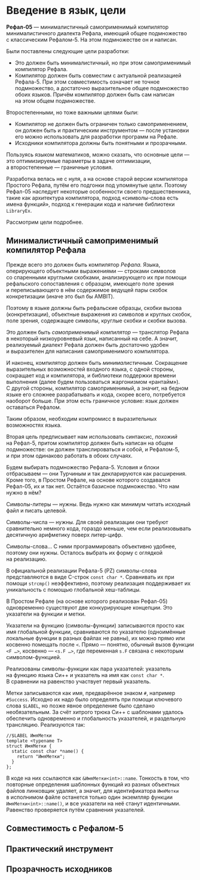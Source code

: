 Введение в язык, цели
=====================

**Рефал-05** — минималистичный самоприменимый компилятор минималистичного
диалекта Рефала, имеющий общее подмножество с классическим Рефалом-5.
На этом подмножестве он и написан.

Были поставлены следующие цели разработки:

* Это должен быть минималистичный, но при этом самоприменимый компилятор Рефала.
* Компилятор должен быть совместим с актуальной реализацией Рефала-5. При этом
  совместимость означает не точное подмножество, а достаточно выразительное
  общее подмножество обоих языков. Причём компилятор должен быть сам написан
  на этом общем подмножестве.

Второстепенными, но тоже важными целями были:

* Компилятор не должен быть ограничен только самоприменением, он должен быть
  и практическим инструментом — после установки его можно использовать для
  разработки программ на Рефале.
* Исходники компилятора должны быть понятными и прозрачными.

Пользуясь языком математиков, можно сказать, что основные цели — это
оптимизируемые параметры в задаче оптимизации, а второстепенные — граничные
условия.

Разработка велась не с нуля, а на основе старой версии компилятора Простого
Рефала, путём его подгонки под упомянутые цели. Поэтому Рефал-05 наследует
некоторые особенности своего предшественника, такие как архитектура компилятора,
подход «символы-слова есть имена функций», подход к генерации кода и наличие
библиотеки `LibraryEx`.

Рассмотрим цели подробнее.


Минималистичный самоприменимый компилятор Рефала
------------------------------------------------

Прежде всего это должен быть компилятор _Рефала._ Языка, оперирующего
объектными выражениями — строками символов со спаренными круглыми скобками,
анализирующего их при помощи рефальского сопоставления с образцом,
имеющего поле зрения и переписывающего в нём содержимое ведущей пары скобок
конкретизации (иначе это был бы AMBIT).

Поэтому в языке должны быть рефальские образцы, скобки вызова (конкретизации),
объектные выражения из символов и круглых скобок, поле зрения, содержащее
символы, круглые скобки и скобки вызова.

Это должен быть _самоприменимый компилятор_ — транслятор Рефала в некоторый
низкоуровневый язык, написанный на себе. А значит, реализуемый диалект Рефала
должен быть достаточно удобен и выразителен для написания самоприменимого
компилятора.

И наконец, компилятор должен быть _минималистичным._ Сокращение выразительных
возможностей входного языка, с одной стороны, сокращает код и компилятора,
и библиотеки поддержки времени выполнения (далее будем пользоваться жаргонизмом
«рантайм»). С другой стороны, компилятор самоприменимый, а значит, на бедном
языке его сложнее разрабатывать и кода, скорее всего, потребуется наоборот
больше. При этом есть граничное условие: язык должен оставаться Рефалом.

Таким образом, необходим компромисс в выразительных возможностях языка.

Вторая цель предписывает нам использовать синтаксис, _похожий_ на Рефал-5,
притом компилятор должен быть написан на общем подмножестве: он должен
транслироваться и собой, и Рефалом-5, и при этом одинаково работать в обоих
случаях.

Будем выбирать подмножество Рефала-5. Условия и блоки отбрасываем — они
Турчиным и так декларируются как расширения. Кроме того, в Простом Рефале,
на основе которого создавался Рефал-05, их и так нет. Остаётся базисное
подмножество. Что нам нужно в нём?

Символы-литеры — нужны. Ведь нужно как минимум читать исходный файл и писать
целевой.

Символы-числа — нужны. Для своей реализации они требуют сравнительно немного
кода, гораздо меньше, чем если реализовывать десятичную арифметику поверх
литер-цифр.

Символы-слова… С ними программировать объективно удобнее, поэтому они нужны.
Осталось выбрать их форму с оглядкой на реализацию.

В официальной реализации Рефала-5 (PZ) символы-слова представляются в виде
C-строк `const char *`. Сравнивать их при помощи `strcmp()` неэффективно,
поэтому реализация поддерживает их уникальность с помощью глобальной
хеш-таблицы.

В Простом Рефале (на основе которого реализован Рефал-05) одновременно
существуют две конкурирующие концепции. Это указатели на функции и метки.

Указатели на функцию (символы-функции) записываются просто как имя глобальной
функции, сравниваются по указателю (одноимённые локальные функции в разных
файлах не равны), их можно прямо или косвенно помещать после `<`. Прямо —
понятно, обычный вызов функции `<F …>`, косвенно — `<s.F …>`, где переменная
`s.F` связана с некоторым символом-функцией.

Реализованы символы-функции как пара указателей: указатель на функцию языка
Си++ и указатель на имя как `const char *`. В сравнении на равенство участвует
первый указатель.

Метки записываются как имя, предварённое знаком `#`, например `#Success`.
Исходно их надо было определять при помощи ключевого слова `$LABEL`, но позже
явное определение было сделано необязательным. За счёт хитрого трюка Си++
с шаблонами удалось обеспечить одновременно и глобальность указателей,
и раздельную трансляцию. Реализуются так:

    //$LABEL ИмяМетки
    template <typename T>
    struct ИмяМетки {
      static const char *name() {
        return "ИмяМетки";
      }
    };

В коде на них ссылаются как `&ИмяМетки<int>::name`. Тонкость в том, что
повторные определения шаблонных функций из разных объектных файлов линковщик
удаляет, а значит, для идентификатора `ИмяМетки` в исполнимом файле останется
только один экземпляр функции `ИмяМетки<int>::name()`, и все указатели на неё
станут идентичными. Равенство проверяется путём сравнения указателей.

Совместимость с Рефалом-5
-------------------------

Практический инструмент
-----------------------

Прозрачность исходников
-----------------------
